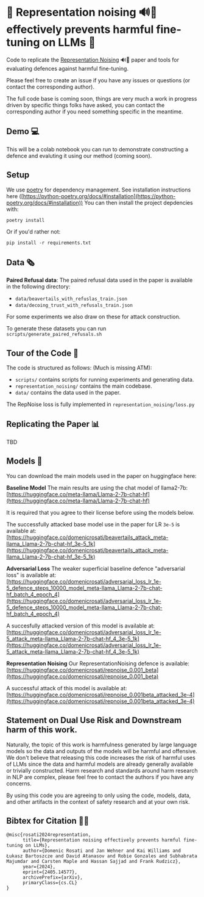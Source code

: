 # 🎉 Representation noising 🔊👿 effectively prevents harmful fine-tuning on LLMs 🎉
Code to replicate the [Representation Noising](https://arxiv.org/abs/2405.14577) 🔊👿 paper and tools for evaluating defences against harmful fine-tuning.

Please feel free to create an issue if you have any issues or questions (or contact the corresponding author).

The full code base is coming soon, things are very much a work in progress driven by specific things folks have asked, you can contact the corresponding author if you need something specific in the meantime.

## Demo 💻

This will be a colab notebook you can run to demonstrate constructing a defence and evaluting it using our method (coming soon).

## Setup

We use [poetry](https://python-poetry.org/) for dependency management. See installation instructions here ([https://python-poetry.org/docs/#installation](https://python-poetry.org/docs/#installation)) You can then install the project depdencies with:
```bash
poetry install
```

Or if you'd rather not:
```
pip install -r requirements.txt
```

## Data  🗞️

**Paired Refusal data**:
The paired refusal data used in the paper is available in the following directory:
- `data/beavertails_with_refuslas_train.json`
- `data/decoing_trust_with_refusals_train.json`

For some experiments we also draw on these for attack construction.

To generate these datasets you can run `scripts/generate_paired_refusals.sh`


## Tour of the Code 🌇

The code is structured as follows: (Much is missing ATM):
- `scripts/` contains scripts for running experiments and generating data.
- `representation_noising/` contains the main codebase.
- `data/` contains the data used in the paper.

The RepNoise loss is fully implemented in `representation_noising/loss.py`

## Replicating the Paper 📊

TBD

## Models 🤖

You can download the main models used in the paper on huggingface here:

**Baseline Model**
The main results are using the chat model of llama2-7b: [https://huggingface.co/meta-llama/Llama-2-7b-chat-hf](https://huggingface.co/meta-llama/Llama-2-7b-chat-hf)

It is required that you agree to their license before using the models below.

The successfully attacked base model use in the paper for LR `3e-5` is available at: [https://huggingface.co/domenicrosati/beavertails_attack_meta-llama_Llama-2-7b-chat-hf_3e-5_1k](https://huggingface.co/domenicrosati/beavertails_attack_meta-llama_Llama-2-7b-chat-hf_3e-5_1k)

**Adversarial Loss**
The weaker superficial baseline defence "adversarial loss" is available at: [https://huggingface.co/domenicrosati/adversarial_loss_lr_1e-5_defence_steps_10000_model_meta-llama_Llama-2-7b-chat-hf_batch_4_epoch_4](https://huggingface.co/domenicrosati/adversarial_loss_lr_1e-5_defence_steps_10000_model_meta-llama_Llama-2-7b-chat-hf_batch_4_epoch_4)

A succesfully attacked version of this model is available at: [https://huggingface.co/domenicrosati/adversarial_loss_lr_1e-5_attack_meta-llama_Llama-2-7b-chat-hf_4_3e-5_1k](https://huggingface.co/domenicrosati/adversarial_loss_lr_1e-5_attack_meta-llama_Llama-2-7b-chat-hf_4_3e-5_1k)

**Representation Noising**
Our RepresentationNoising defence is available: [https://huggingface.co/domenicrosati/repnoise_0.001_beta](https://huggingface.co/domenicrosati/repnoise_0.001_beta)

A successful attack of this model is available at: [https://huggingface.co/domenicrosati/repnoise_0.001beta_attacked_3e-4](https://huggingface.co/domenicrosati/repnoise_0.001beta_attacked_3e-4)

## Statement on Dual Use Risk and Downstream harm of this work.

Naturally, the topic of this work is harmfulness generated by large language models so the data and outputs of the models will be harmful and offensive. 
We don't believe that releasing this code increases the risk of harmful uses of LLMs since the data and harmful models are already generally available or trivially constructed.
Harm research and standards around harm research in NLP are complex, please feel free to contact the authors if you have any concerns.

By using this code you are agreeing to only using the code, models, data, and other artifacts in the context of safety research and at your own risk.

## Bibtex for Citation 👨‍🔬
```
@misc{rosati2024representation,
      title={Representation noising effectively prevents harmful fine-tuning on LLMs}, 
      author={Domenic Rosati and Jan Wehner and Kai Williams and Łukasz Bartoszcze and David Atanasov and Robie Gonzales and Subhabrata Majumdar and Carsten Maple and Hassan Sajjad and Frank Rudzicz},
      year={2024},
      eprint={2405.14577},
      archivePrefix={arXiv},
      primaryClass={cs.CL}
}
```
